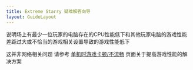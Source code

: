 ```yaml
---
title: Extreme Starry 疑难解答向导
layout: GuideLayout
---
```


说明场上有最少一位玩家的电脑存在的CPU性能低下和其他玩家电脑的游戏性能差距过大或不恰当的游戏相关设置导致的游戏性能低下

这并非网络相关问题
请参考 [单机时游戏卡顿/不流畅](../Offline.md) 页面关于提高游戏性能的解决方案
